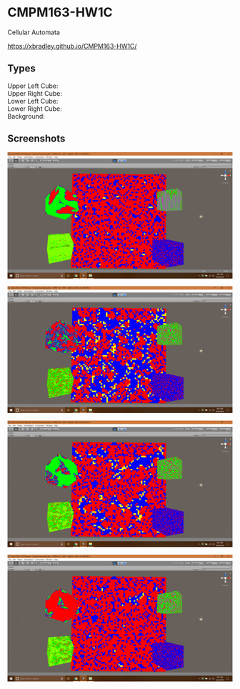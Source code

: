 # CMPM163-HW1C
Cellular Automata

https://xbradley.github.io/CMPM163-HW1C/

## Types
Upper Left Cube:  <br/>
Upper Right Cube:  <br/>
Lower Left Cube:  <br/>
Lower Right Cube:  <br/>
Background:  <br/>


## Screenshots
![Final](Screenshots/cellularAutomata.png)

![P1](Screenshots/cellularAutomataP1.png)

![P2](Screenshots/cellularAutomataP2.png)

![P3](Screenshots/cellularAutomataP3.png)
